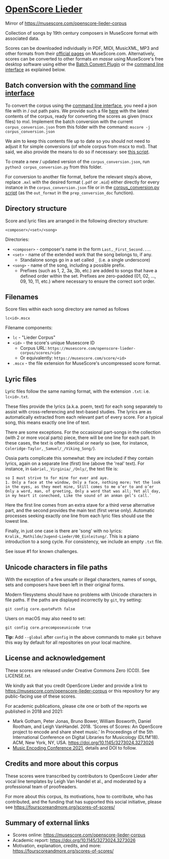 [OpenScore Lieder]
==================

[OpenScore Lieder]: https://musescore.com/openscore-lieder-corpus

Mirror of https://musescore.com/openscore-lieder-corpus

Collection of songs by 19th century composers in MuseScore format with associated data.

Scores can be downloaded individually in PDF, MIDI, MusicXML, MP3 and other formats from
their [official pages][OpenScore Lieder] on MuseScore.com. Alternatively, scores can be
converted to other formats *en masse* using MuseScore's free desktop software using either
the [Batch Convert Plugin] 
or the [command line interface][MuseScore Command Line] as explained below.

[MuseScore]: https://musescore.org/
[Batch Convert Plugin]: https://musescore.org/en/project/batch-convert
[MuseScore Command Line]: https://musescore.org/en/handbook/3/command-line-options#EXAMPLES

## Batch conversion with the [command line interface][MuseScore Command Line]

To convert the corpus using the [command line interface][MuseScore Command Line], you need a json file with in / out path pairs.
We provide such a file [here](./data/corpus_conversion.json) with the latest contents of the corpus, ready for converting the scores as given (mscx files) to mxl.
Implement the batch conversion with the current 
`corpus_conversion.json` from this folder with the command:
`mscore -j corpus_conversion.json`

We aim to keep this contents file up to date so you should not need to adjust it for simple conversions (of whole corpus from mscx to mxl).
That said, we also provide the means to do so if necessary: see [this script](./corpus_conversion.py).

To create a new / updated version of the `corpus_conversion.json`, run `python3 corpus_conversion.py` from this folder.

For conversion to another file format, before the relevant step/s above,
replace `.mxl` with the desired format (`.pdf` or `.mid`) either directly for every instance in the `corpus_conversion.json` file or
in the [corpus_conversion.py script](./corpus_conversion.py) (as the `out_format` in the `prep_conversion_doc` function).

## Directory structure

Score and lyric files are arranged in the following directory structure:

```
<composer>/<set>/<song>
```

Directories:

- `<composer>` - composer's name in the form `Last,_First_Second...`.
- `<set>` - name of the extended work that the song belongs to, if any.
    - Standalone songs go in a set called `_` (i.e. a single underscore)
- `<song>` - name of the song, including a possible prefix.
    - Prefixes (such as 1, 2, 3a, 3b, etc.) are added to songs that have a
      defined order within the set. Prefixes are zero-padded (01, 02, ...,
      09, 10, 11, etc.) where necessary to ensure the correct sort order.

## Filenames

Score files within each song directory are named as follows

```
lc<id>.mscx
```

Filename components:

- `lc` - "Lieder Corpus"
- `<id>` - the score's unique Musescore ID
    - Corpus URL: `https://musescore.com/openscore-lieder-corpus/scores/<id>`
    - Or equivalently: `https://musescore.com/score/<id>`
- `.mscx` - the file extension for MuseScore's uncompressed score format.

## Lyric files

Lyric files follow the same naming format, with the extension `.txt`: 
i.e. `lc<id>.txt`.

These files provide the lyrics (a.k.a. poem, text) for each song separately 
to assist with cross-referencing and text-based studies.
The lyrics are as automatically extracted from each relevant part of every score.
For a typical song, this means exactly one line of text.

There are some exceptions.
For the occasional part-songs in the collection (with 2 or more vocal parts) piece,
there will be one line for each part.
In these cases, the text is often identical or nearly so
(see, for instance, `Coleridge-Taylor,_Samuel/_/Viking_Song/`).

Ossia parts complicate this somewhat: they are included if they contain
lyrics, again on a separate line (first) line (above the 'real' text).
For instance, in `Gabriel,_Virginia/_/Only/`, the text file is:
```
so I must strive to for mine for ever and aye.
1. Only a face at the window, Only a face, nothing more; Yet the look in the eyes, as they meet mine, Still comes to me o’er to and o’er Only a word, man, of greeting, Only a word that was all; Yet all day, in my heart it conechoed, Like the sound of an anman gel’s call.`
```
Here the first line comes from an extra stave for a third verse alternative part, and the second provides the main text (first verse only).
Automatic processes seeking exactly one line from each lyric files should use the lowest line.

Finally, in just one case is there are 'song' with no lyrics:
`Kralik,_Mathilde/Jugend-Lieder/00_Einleitung/`.
This is a piano introduction to a song cycle.
For consistency, we include an empty `.txt` file.

See issue #1 for known challenges.

## Unicode characters in file paths

With the exception of a few unsafe or illegal characters, names of songs,
sets and composers have been left in their original forms.

Modern filesystems should have no problems with Unicode characters in
file paths. If the paths are displayed incorrectly by `git`, try setting:

```
git config core.quotePath false
```

Users on macOS may also need to set:

```
git config core.precomposeunicode true
```

__Tip:__ Add `--global` after `config` in the above commands to make `git`
behave this way by default for all repositories on your local machine.

## License and acknowledgement

These scores are released under Creative Commons Zero (CC0). See LICENSE.txt.

We kindly ask that you credit OpenScore Lieder and provide a link to
https://musescore.com/openscore-lieder-corpus or this repository for any public-facing use of these scores.

For academic publications, please cite one or both of the reports we published in 2018 and 2021:
- Mark Gotham, Peter Jonas, Bruno Bower, William Bosworth, Daniel Rootham, and Leigh VanHandel. 2018. ‘Scores of Scores: An OpenScore project to encode and share sheet music.’ In Proceedings of the 5th International Conference on Digital Libraries for Musicology (DLfM’18). ACM, New York, NY, USA. https://doi.org/10.1145/3273024.3273026
- [Music Encoding Conference 2021](https://music-encoding.org/conference/2021/), details and DOI to follow.

## Credits and more about this corpus

These scores were transcribed by contributors to OpenScore Lieder after vocal line templates by Leigh Van Handel et al., and moderated by a professional team of proofreaders.

For more about this corpus, its motivations, how to contribute, who has contributed, and the funding that has supported this social initiative, please see https://fourscoreandmore.org/scores-of-scores/

## Summary of external links

- Scores online: https://musescore.com/openscore-lieder-corpus
- Academic report: https://doi.org/10.1145/3273024.3273026
- Motivation, explanation, credits, and more: https://fourscoreandmore.org/scores-of-scores/
